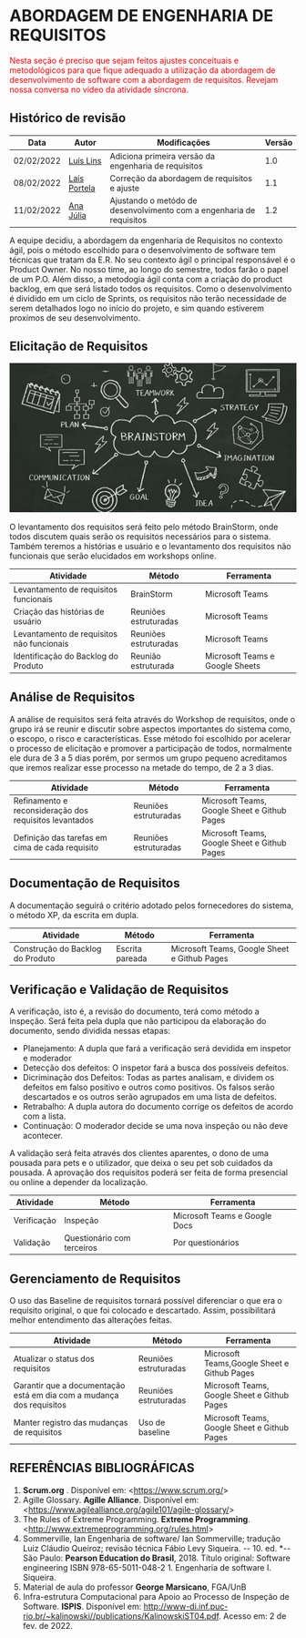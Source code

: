 # ABORDAGEM DE ENGENHARIA DE REQUISITOS

<span style="color:red">Nesta seção é preciso que sejam feitos ajustes conceituais e metodológicos para que fique adequado a utilização da abordagem de desenvolvimento de software com a abordagem de requisitos. Revejam nossa conversa no vídeo da atividade síncrona.</span>

## Histórico de revisão
| Data       | Autor                                        | Modificações                      | Versão |
| ---------- | -------------------------------------------- | --------------------------------- | ------ |
| 02/02/2022 | [Luís Lins](https://github.com/luisgaboardi) | Adiciona primeira versão da engenharia de requisitos | 1.0  |
| 08/02/2022 | [Laís Portela](https://github.com/laispa)|Correção da abordagem de requisitos e ajuste|1.1           |
| 11/02/2022 | [Ana Júlia](https://github.com/aluzianobriceno) | Ajustando o metódo de desenvolvimento com a engenharia de requisitos | 1.2 |

A equipe decidiu, a abordagem da engenharia de Requisitos no contexto ágil, pois o método escolhido para o desenvolvimento de software tem técnicas que tratam da E.R. No seu contexto ágil o principal responsável é o Product Owner. No nosso time, ao longo do semestre, todos farão o papel de um P.O. Além disso, a metodogia ágil conta com a criação do product backlog, em que será listado todos os requisitos. Como o desenvolvimento é dividido em um ciclo de Sprints, os requisitos não terão necessidade de serem detalhados logo no início do projeto, e sim quando estiverem proxímos de seu desenvolvimento.

## Elicitação de Requisitos

<img src="../images/brainstorm.png" alt="BrainStorm">

O levantamento dos requisitos será feito pelo método BrainStorm, onde todos discutem quais serão os requisitos necessários para o sistema. Também teremos a histórias e usuário e o levantamento dos requisitos não funcionais que serão elucidados em workshops online.

| Atividade | Método | Ferramenta
| --------- | ------ | -------
| Levantamento de requisitos funcionais | BrainStorm | Microsoft Teams
| Criação das histórias de usuário | Reuniões estruturadas | Microsoft Teams
| Levantamento de requisitos não funcionais | Reuniões estruturadas | Microsoft Teams
| Identificação do Backlog do Produto | Reunião estruturada | Microsoft Teams e Google Sheets


## Análise de Requisitos
A análise de requisitos será feita através do Workshop de requisitos, onde o grupo irá se reunir e discutir sobre aspectos importantes do sistema como, o escopo, o risco e características. Esse método foi escolhido por acelerar o processo de elicitação e promover a participação de todos, normalmente ele dura de 3 a 5 dias porém, por sermos um grupo pequeno acreditamos que iremos realizar esse processo na metade do tempo, de 2 a 3 dias.

| Atividade | Método | Ferramenta
| --------- | ------ | -------
| Refinamento e reconsideração dos requisitos levantados | Reuniões estruturadas | Microsoft Teams, Google Sheet e Github Pages
| Definição das tarefas em cima de cada requisito | Reuniões estruturadas | Microsoft Teams, Google Sheet e Github Pages


## Documentação de Requisitos
A documentação seguirá o critério adotado pelos fornecedores do sistema, o método XP, da escrita em dupla.

| Atividade | Método | Ferramenta
| --------- | ------ | -------
| Construção do Backlog do Produto | Escrita pareada | Microsoft Teams, Google Sheet e Github Pages 


## Verificação e Validação de Requisitos
A verificação, isto é, a revisão do documento, terá como método a inspeção. Será feita pela dupla que não participou da elaboração do documento, sendo dividida nessas etapas:
- Planejamento: A dupla que fará a verificação será devidida em inspetor e moderador
- Detecção dos defeitos: O inspetor fará a busca dos possíveis defeitos.
- Dicriminação dos Defeitos: Todas as partes analisam, e dividem os defeitos em falso positivo e outros como positivos. Os falsos serão descartados e os outros serão agrupados em uma lista de defeitos.
- Retrabalho: A dupla autora do documento corrige os defeitos de acordo com a lista.
- Continuação: O moderador decide se uma nova inspeção ou não deve acontecer.

A validação será feita através dos clientes aparentes, o dono de uma pousada para pets e o utilizador, que deixa o seu pet sob cuidados da pousada. A aprovação dos requisitos poderá ser feita de forma presencial ou online a depender da localização.

| Atividade | Método | Ferramenta
| --------- | ------ | -------
| Verificação | Inspeção | Microsoft Teams e Google Docs
| Validação | Questionário com terceiros | Por questionários


## Gerenciamento de Requisitos 
O uso das Baseline de requisitos tornará possível diferenciar o que era o requisito original, o que foi colocado e descartado. Assim, possibilitará melhor entendimento das alterações feitas.

| Atividade | Método | Ferramenta
| --------- | ------ | -------
Atualizar o status dos requisitos | Reuniões estruturadas | Microsoft Teams,Google Sheet e Github Pages
| Garantir que a documentação está em dia com a mudança dos requisitos | Reuniões estruturadas | Microsoft Teams, Google Sheet e Github Pages
| Manter registro das mudanças de requisitos | Uso de baseline | Microsoft Teams, Google Sheet e Github Pages

## REFERÊNCIAS BIBLIOGRÁFICAS
1. **Scrum.org** . Disponível em: <<https://www.scrum.org/>>
1. Agille Glossary. **Agille Alliance**. Disponível em: <<https://www.agilealliance.org/agile101/agile-glossary/>>
1. The Rules of Extreme Programming. **Extreme Programming**. <<http://www.extremeprogramming.org/rules.html>>
1. Sommerville, Ian Engenharia de software/ Ian Sommerville; tradução Luiz Cláudio Queiroz; revisão técnica Fábio Levy Siqueira. -- 10. ed. *-- São Paulo: **Pearson Education do Brasil**, 2018. Título original: Software engineering ISBN 978-65-5011-048-2 1. Engenharia de software I. Siqueira.
1. Material de aula do professor **George Marsicano**, FGA/UnB
1. Infra-estrutura Computacional para Apoio ao Processo de Inspeção de Software. **ISPIS**. Disponível em: <http://www-di.inf.puc-rio.br/~kalinowski//publications/KalinowskiST04.pdf>. Acesso em: 2 de fev. de 2022.


